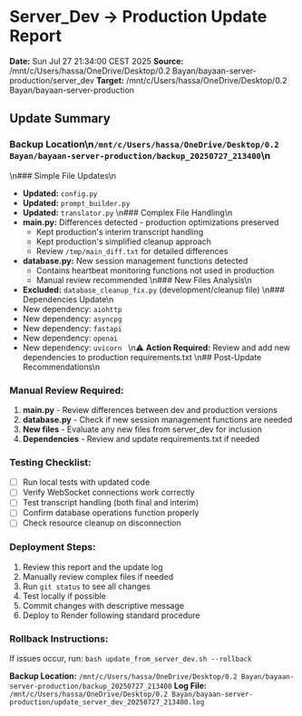 # Server_Dev → Production Update Report

**Date:** Sun Jul 27 21:34:00 CEST 2025
**Source:** /mnt/c/Users/hassa/OneDrive/Desktop/0.2 Bayan/bayaan-server-production/server_dev
**Target:** /mnt/c/Users/hassa/OneDrive/Desktop/0.2 Bayan/bayaan-server-production

## Update Summary

### Backup Location\n`/mnt/c/Users/hassa/OneDrive/Desktop/0.2 Bayan/bayaan-server-production/backup_20250727_213400`\n

\n### Simple File Updates\n

- **Updated:** `config.py`
- **Updated:** `prompt_builder.py`
- **Updated:** `translator.py`
  \n### Complex File Handling\n
- **main.py:** Differences detected - production optimizations preserved
  - Kept production's interim transcript handling
  - Kept production's simplified cleanup approach
  - Review `/tmp/main_diff.txt` for detailed differences
- **database.py:** New session management functions detected
  - Contains heartbeat monitoring functions not used in production
  - Manual review recommended
    \n### New Files Analysis\n
- **Excluded:** `database_cleanup_fix.py` (development/cleanup file)
  \n### Dependencies Update\n
- New dependency: `aiohttp
`
- New dependency: `asyncpg`
- New dependency: `fastapi
`
- New dependency: `openai
`
- New dependency: `uvicorn
`
  \n⚠️ **Action Required:** Review and add new dependencies to production requirements.txt
  \n## Post-Update Recommendations\n

### Manual Review Required:

1. **main.py** - Review differences between dev and production versions
2. **database.py** - Check if new session management functions are needed
3. **New files** - Evaluate any new files from server_dev for inclusion
4. **Dependencies** - Review and update requirements.txt if needed

### Testing Checklist:

- [ ] Run local tests with updated code
- [ ] Verify WebSocket connections work correctly
- [ ] Test transcript handling (both final and interim)
- [ ] Confirm database operations function properly
- [ ] Check resource cleanup on disconnection

### Deployment Steps:

1. Review this report and the update log
2. Manually review complex files if needed
3. Run `git status` to see all changes
4. Test locally if possible
5. Commit changes with descriptive message
6. Deploy to Render following standard procedure

### Rollback Instructions:

If issues occur, run: `bash update_from_server_dev.sh --rollback`

**Backup Location:** `/mnt/c/Users/hassa/OneDrive/Desktop/0.2 Bayan/bayaan-server-production/backup_20250727_213400`
**Log File:** `/mnt/c/Users/hassa/OneDrive/Desktop/0.2 Bayan/bayaan-server-production/update_server_dev_20250727_213400.log`
